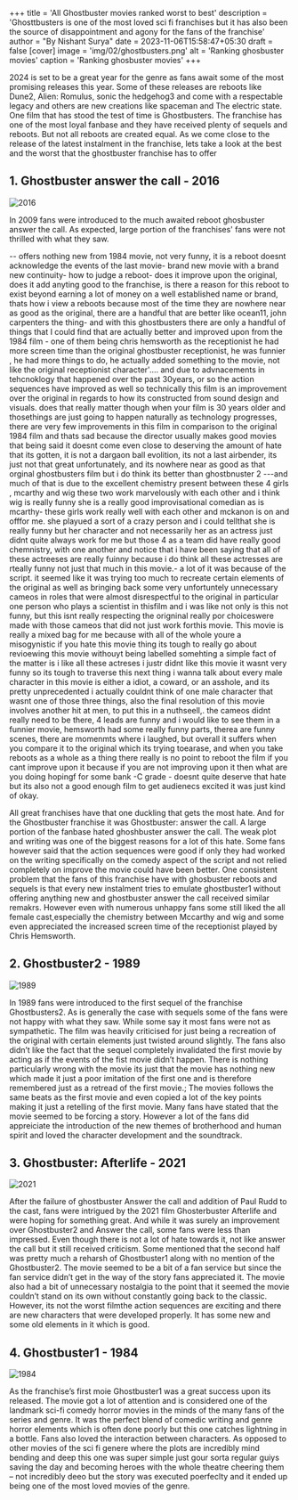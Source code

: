 +++
title = 'All Ghostbuster movies ranked worst to best' 
description = 'Ghosttbusters is one of the most loved sci fi franchises but it has also been the source of disappointment and agony for the fans of the franchise' 
author = "By Nishant Surya"
date = 2023-11-06T15:58:47+05:30
draft = false
[cover]
    image = 'img/02/ghostbusters.png'
    alt = 'Ranking ghosbuster movies'
    caption = 'Ranking ghosbuster movies'
+++

2024 is set to be a great year for the genre as fans await some of the most promising releases this year. Some of these releases are reboots like Dune2, Alien: Romulus, sonic the hedgehog3 and come with a respectable legacy and others are new creations like spaceman and The electric state.
One film that has stood the test of time is Ghostbusters. The franchise has one of the most loyal fanbase and they have received plenty of sequels and reboots. But not all reboots are created equal. As we come close to the release of the latest instalment in the franchise, lets take a look at the best and the worst that the ghostbuster franchise has to offer


## 1. Ghostbuster answer the call - 2016

![2016](/img/02/03RebootGhostbusters2016.png "2016-4")  

In 2009 fans were introduced to the much awaited reboot ghosbuster answer the call. As expected, large portion of the franchises' fans were not thrilled with what they saw.

-- offers nothing new from 1984 movie, not very funny, it is a reboot doesnt acknowledge the events of the last movie- brand new movie with a brand new continuity- how to judge a reboot- does it improve upon the original, does it add anyting good to the franchise, is there a reason for this reboot to exist beyond earning a lot of money on a well established name or brand, thats how i view a reboots because most of the time they are nowhere near as good as the original, there are a handful that are better like ocean11, john carpenters the thing- and with this ghostbusters there are only a handful of things that I could find that are actually better and improved upon from the 1984 film - one of them being chris hemsworth as the receptionist he had more screen time than the original ghostbuster receptionist, he was funnier , he had more things to do, he actually added something to the movie,  not like the original receptionist character'.... and due to advnacements in tehcnoklogy that happened over the past 30years,  or so the action sequences have improved as well so technically this film is an improvement over the original in regards to how its constructed from sound design and visuals. does that really matter though when your film is 30 years older and thosethings are  just going to happen naturally as technology progresses, there are very few improvements in this film in comparison to the original 1984 film and thats sad because the director usually makes good movies that being said it doesnt come even close to deserving the amount of hate that its gotten,  it is not a dargaon ball evolition,  its not a last airbender, its just not that great unfortunately,  and its nowhere near as good as that orginal ghostbusters film but i do think its better than ghostbnuster 2 ---and much of that is due to the excellent chemistry present between these 4 girls , mcarthy and wig these two work marvelously with each other and i think wig is really funny she is a really good improvisational comedian as is mcarthy- these girls work really well with each other and mckanon is on and offfor me. she playued a sort of a crazy person and i could tellthat she is really funny but her character and not necessarily her as an actress just didnt quite always work for me but those 4 as a team did have really good chemnistry,  with one another and notice that i have been saying that all of these actreeses are really fuinny because i do think all these actresses are rteally funny not just that much in this movie.- a lot of it was because of the script. it seemed like it was trying too much to recreate certain elements of the original as well as bringing back some very unfortuntely unnecessary cameos in roles that were almost disrespectful to the original in particular one person who plays a scientist in thisfilm and i was like not only is this not funny,  but this isnt really respecting the origninal really por choiceswere made with those cameos that did not just work forthis movie. This movie is really a mixed bag for me because with all of the whole youre a misogynistic if you hate this movie thing its tough to really go  about revioewing this movie withouyt being labelled somehting a simple fact of the matter is  i like all these actreses i justr didnt like this movie it wasnt very funny so its tough to traverse this next thing  i wanna talk about every male character in this movie is either a idiot, a coward,  or an asshole,  and its pretty unprecedented  i actually couldnt think of one  male character that wasnt one of those three things, also the final resolution of this movie involves another hit at men,  to put this in a nuthseell,. the cameos didnt really need to be there,  4 leads are funny and i would like to see them in a funnier movie, hemsworth had some really funny parts,  therea are funny scenes,  there are momenmts where i laughed,  but overall it suffers when you compare it to the original which its trying toearase,  and when you take reboots as  a whole as a  thing there really is  no point to reboot the film if you  cant improve upon it because if you are not improving upon it then what are you doing  hopingf for some bank -C grade - doesnt quite deserve that hate but its also not a good enough film to get audienecs excited it was just kind of okay.

All great franchises have that one duckling that gets the most hate. And for the Ghostbuster franchise it was Ghostbuster: answer the call. 
A large portion of the fanbase hated ghoshbuster answer the call. The weak plot and writing was one of the biggest reasons for a lot of this hate. Some fans however said that the action sequences were good if only they had worked on the writing specifically on the comedy aspect of the script and not relied completely on improve the movie could have been better. One consistent problem that the fans of this franchise have with ghosbuster reboots and sequels is that every new instalment tries to emulate ghostbuster1 without offering anything new and ghostbuster answer the call received similar remakrs. However even with numerous unhappy fans some still liked the all female cast,especially the chemistry between Mccarthy and wig and some even appreciated the increased screen time of the receptionist played by Chris Hemsworth.

## 2. Ghostbuster2 - 1989

![1989](/img/02/02ghostbustersii1989.png "1989-3")  

In 1989 fans were introduced to the first sequel of the franchise Ghostbusters2. As is generally the case with sequels some of the fans were not happy with what they saw.  While some say it <insert some good aspect> most fans were not as sympathetic. 
The film was heavily criticised for just being a recreation of the original with certain elements just twisted around slightly. The fans also didn’t like the fact that the sequel completely invalidated the first movie by acting as if the events of the fist movie didn’t happen. There is nothing particularly wrong with the movie its just that the movie has nothing new which made it just a poor imitation of the first one and is therefore remembered just as a retread of the first movie.; The movies follows the same beats as the first movie and even copied a lot of the key points making it just a retelling of the first movie. Many fans have stated that the movie seemed to be forcing a story. However a lot of the fans did appreiciate the introduction of the new themes of brotherhood and human spirit and loved the character development and the soundtrack.

## 3. Ghostbuster: Afterlife - 2021

![2021](/img/02/4GhostbustersAfterlife2021.png "2021-2")  

After the failure of ghostbuster Answer the call and addition of Paul Rudd to the cast, fans were intrigued by the 2021 film Ghosterbuster Afterlife and were hoping for something great. And while it was surely an improvement over Ghostbuster2 and Answer the call, some fans were less than impressed. Even though there is not a lot of hate towards it, not like answer the call but it still received criticism. Some mentioned that the second half was pretty much a reharsh of Ghostbuster1 along with no mention of the Ghostbuster2. The movie seemed to be a bit of a fan service but since the fan service didn’t get in the way of the story fans appreciated it. The movie also had a bit of unnecessary nostalgia to the point that it seemed the movie couldn’t stand on its own without constantly going back to the classic. However, its not the worst filmthe action sequences are exciting and there are new characters that were developed properly. It has some new and some old elements in it which is good.

## 4. Ghostbuster1 - 1984

![1984](/img/02/01OriginalseriesGhostbusters1984.png "1984-1")  

As the franchise’s first moie Ghostbuster1 was a great success upon its released. The movie got a lot of attention and is considered one of the landmark sci-fi comedy horror movies in the minds of the many fans of the series and genre. It was the perfect blend of comedic writing and genre horror elements which is often done poorly but this one catches lightning in a bottle. Fans also loved the interaction between characters. As opposed to other movies of the sci fi genere where the plots are incredibly mind bending and deep this one was super simple just gour sorta regular guiys saving the day and becoming heroes with the whole theatre cheering them – not incredibly deeo but the story was executed poerfeclty and it ended up being one of the most loved movies of the genre.